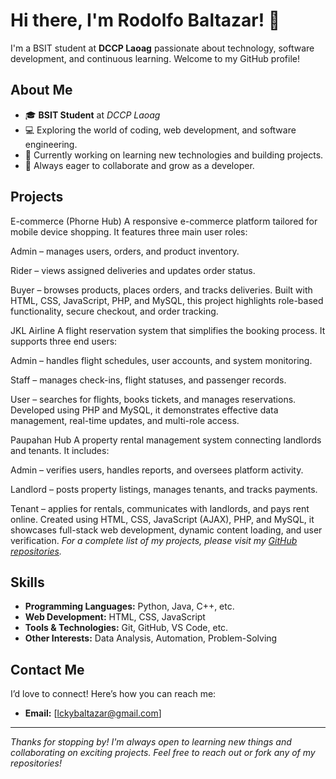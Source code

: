 # Hi there, I'm Rodolfo Baltazar! 👋

I'm a BSIT student at **DCCP Laoag** passionate about technology, software development, and continuous learning. Welcome to my GitHub profile!

## About Me

- 🎓 **BSIT Student** at *DCCP Laoag*
- 💻 Exploring the world of coding, web development, and software engineering.
- 🔭 Currently working on learning new technologies and building projects.
- 🌱 Always eager to collaborate and grow as a developer.

## Projects

E-commerce (Phorne Hub)
A responsive e-commerce platform tailored for mobile device shopping. It features three main user roles:

Admin – manages users, orders, and product inventory.

Rider – views assigned deliveries and updates order status.

Buyer – browses products, places orders, and tracks deliveries.
Built with HTML, CSS, JavaScript, PHP, and MySQL, this project highlights role-based functionality, secure checkout, and order tracking.

JKL Airline
A flight reservation system that simplifies the booking process. It supports three end users:

Admin – handles flight schedules, user accounts, and system monitoring.

Staff – manages check-ins, flight statuses, and passenger records.

User – searches for flights, books tickets, and manages reservations.
Developed using PHP and MySQL, it demonstrates effective data management, real-time updates, and multi-role access.

Paupahan Hub
A property rental management system connecting landlords and tenants. It includes:

Admin – verifies users, handles reports, and oversees platform activity.

Landlord – posts property listings, manages tenants, and tracks payments.

Tenant – applies for rentals, communicates with landlords, and pays rent online.
Created using HTML, CSS, JavaScript (AJAX), PHP, and MySQL, it showcases full-stack web development, dynamic content loading, and user verification.
_For a complete list of my projects, please visit my [GitHub repositories]([https://github.com/yourusername?tab=repositories](https://github.com/lokiDlowkey?tab=repositories))._

## Skills

- **Programming Languages:** Python, Java, C++, etc.
- **Web Development:** HTML, CSS, JavaScript
- **Tools & Technologies:** Git, GitHub, VS Code, etc.
- **Other Interests:** Data Analysis, Automation, Problem-Solving

## Contact Me

I’d love to connect! Here’s how you can reach me:

- **Email:** [lckybaltazar@gmail.com]

---

*Thanks for stopping by! I'm always open to learning new things and collaborating on exciting projects. Feel free to reach out or fork any of my repositories!*

